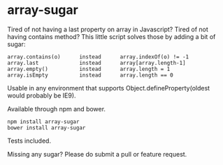 array-sugar
============

Tired of not having a last property on array in Javascript? Tired of not having contains method?
This little script solves those by adding a bit of sugar:

    array.contains(o)      instead      array.indexOf(o) != -1
    array.last             instead      array[array.length-1]
    array.empty()          instead      array.length = 1
    array.isEmpty          instead      array.length == 0

Usable in any environment that supports Object.defineProperty(oldest would probably be IE9).

Available through npm and bower.

    npm install array-sugar
    bower install array-sugar

Tests included.

Missing any sugar? Please do submit a pull or feature request.
